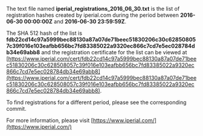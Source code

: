 The text file named **iperial_registrations_2016_06_30.txt** is the list of registration hashes created by iperial.com during the period between **2016-06-30 00:00:00Z** and **2016-06-30 23:59:59Z**.

The SHA 512 hash of the list is **fdb22cd14c97a5999bec88130a87a07de71beec51830206c30c628508057c39f016e103eafbb656bc7fd83385022a9320ec866c7cd7e5ec028784db34e69abb8** and the registration certificate for the list can be viewed at [https://www.iperial.com/cert/fdb22cd14c97a5999bec88130a87a07de71beec51830206c30c628508057c39f016e103eafbb656bc7fd83385022a9320ec866c7cd7e5ec028784db34e69abb8](https://www.iperial.com/cert/fdb22cd14c97a5999bec88130a87a07de71beec51830206c30c628508057c39f016e103eafbb656bc7fd83385022a9320ec866c7cd7e5ec028784db34e69abb8).

To find registrations for a different period, please see the corresponding commit.

For more information, please visit [https://www.iperial.com/](https://www.iperial.com/)
